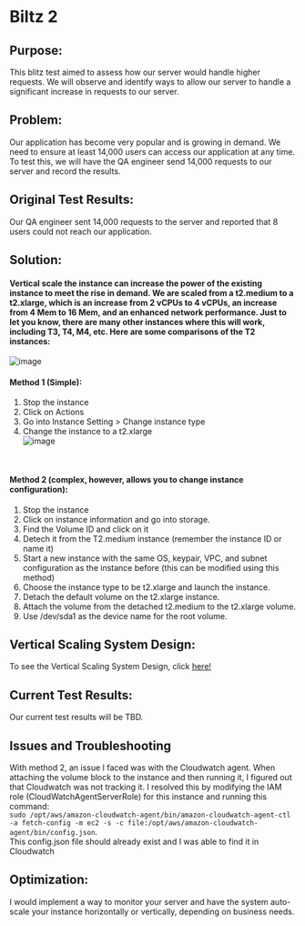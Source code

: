 # Biltz 2

## Purpose:
This blitz test aimed to assess how our server would handle higher requests. We will observe and identify ways to allow our server to handle a significant increase in requests to our server.

## Problem:
Our application has become very popular and is growing in demand. We need to ensure at least 14,000 users can access our application at any time. To test this, we will have the QA engineer send 14,000 requests to our server and record the results.

## Original Test Results:
Our QA engineer sent 14,000 requests to the server and reported that 8 users could not reach our application.

## Solution:
#### Vertical scale the instance can increase the power of the existing instance to meet the rise in demand. We are scaled from a t2.medium to a t2.xlarge, which is an increase from 2 vCPUs to 4 vCPUs, an increase from 4 Mem to 16 Mem, and an enhanced network performance. Just to let you know, there are many other instances where this will work, including T3, T4, M4, etc. Here are some comparisons of the T2 instances: <br>
![image](https://github.com/auzhangLABS/Biltz_Test_2/assets/138344000/22b18950-6b48-4934-9042-1171c90b2bd8)

#### Method 1 (Simple):
1. Stop the instance
2. Click on Actions
3. Go into Instance Setting > Change instance type
4. Change the instance to a t2.xlarge <br>
![image](https://github.com/auzhangLABS/Biltz_Test_2/assets/138344000/3801992b-7211-48c9-b265-0a146f1fcc84)
<br>

#### Method 2 (complex, however, allows you to change instance configuration):
1. Stop the instance
2. Click on instance information and go into storage.
3. Find the Volume ID and click on it
4. Detech it from the T2.medium instance (remember the instance ID or name it)
5. Start a new instance with the same OS, keypair, VPC, and subnet configuration as the instance before (this can be modified using this method)
6. Choose the instance type to be t2.xlarge and launch the instance.
7. Detach the default volume on the t2.xlarge instance.
8. Attach the volume from the detached t2.medium to the t2.xlarge volume.
9. Use /dev/sda1 as the device name for the root volume.

## Vertical Scaling System Design:
To see the Vertical Scaling System Design, click [here!](https://github.com/auzhangLABS/Biltz_Test_2/blob/main/Biltz2_VerticalScaling.drawio.png)

## Current Test Results:
Our current test results will be TBD.

## Issues and Troubleshooting
With method 2, an issue I faced was with the Cloudwatch agent. When attaching the volume block to the instance and then running it, I figured out that Cloudwatch was not tracking it. I resolved this by modifying the IAM role (CloudWatchAgentServerRole) for this instance and running this command: <br>
`sudo /opt/aws/amazon-cloudwatch-agent/bin/amazon-cloudwatch-agent-ctl -a fetch-config -m ec2 -s -c file:/opt/aws/amazon-cloudwatch-agent/bin/config.json`. <br>
This config.json file should already exist and I was able to find it in Cloudwatch

## Optimization:
I would implement a way to monitor your server and have the system auto-scale your instance horizontally or vertically, depending on business needs.

